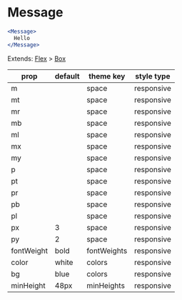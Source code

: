 # Message

```.jsx
<Message>
  Hello
</Message>
```

Extends: [Flex](/components/Flex) > [Box](/components/Box)

prop | default | theme key | style type
---|---|---|---
m |  | space | responsive
mt |  | space | responsive
mr |  | space | responsive
mb |  | space | responsive
ml |  | space | responsive
mx |  | space | responsive
my |  | space | responsive
p |  | space | responsive
pt |  | space | responsive
pr |  | space | responsive
pb |  | space | responsive
pl |  | space | responsive
px | 3 | space | responsive
py | 2 | space | responsive
fontWeight | bold | fontWeights | responsive
color | white | colors | responsive
bg | blue | colors | responsive
minHeight | 48px | minHeights | responsive
